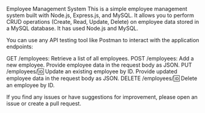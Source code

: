 Employee Management System
This is a simple employee management system built with Node.js, Express.js, and MySQL. 
It allows you to perform CRUD operations (Create, Read, Update, Delete) on employee data stored in a MySQL database.
It has used Node.js and MySQL.

You can use any API testing tool like Postman to interact with the application endpoints:

GET /employees: Retrieve a list of all employees.
POST /employees: Add a new employee. Provide employee data in the request body as JSON.
PUT /employees/:id: Update an existing employee by ID. Provide updated employee data in the request body as JSON.
DELETE /employees/:id: Delete an employee by ID.

 If you find any issues or have suggestions for improvement, please open an issue or create a pull request.

